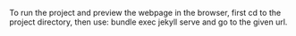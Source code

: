 To run the project and preview the webpage in the browser,
first cd to the project directory, then use:
bundle exec jekyll serve
and go to the given url.
